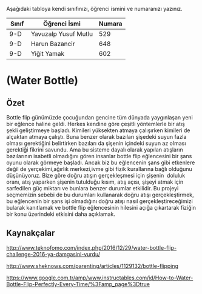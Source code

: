 

Aşağıdaki tabloya kendi sınıfınızı, öğrenci ismini ve numaranızı yazınız. 

Sınıf | Öğrenci İsmi  | Numara
-------|----------------|--------
9-D  | Yavuzalp Yusuf Mutlu| 529
9-D   | Harun Bazancir | 648
9-D |Yiğit Yamak | 602
#  (Water Bottle)
## Özet
Bottle flip günümüzde çocuğundan gencine tüm dünyada yaygınlaşan yeni bir eğlence haline geldi. Herkes kendine göre çeşitli yöntemlerle bir atış şekli geliştirmeye başladı. Kimileri yüksekten atmaya çalışırken kimileri de alçaktan atmaya çalıştı. Buna benzer olarak bazıları şişedeki suyun fazla olması gerektiğini belirtirken bazıları da şişenin içindeki suyun az olması gerektiği fikrini savundu. Ama bu sisteme dayalı olarak yapılan atışların bazılarının isabetli olmadığını gören insanlar bottle flip eğlencesini bir şans oyunu olarak görmeye başladı. Ancak biz bu eğlencenin şans gibi etkenlere değil de yerçekimi,ağırlık merkezi,ivme gibi fizik kurallarına bağlı olduğunu düşünüyoruz. Bize göre doğru atışın gerçekleşmesi için şişenin  doluluk oranı, atış yaparken şişenin tutulduğu kısım, atış açısı, şişeyi atmak için sarfedilen güç miktarı ve bunlara benzer durumlar etkilidir. Bu projeyi seçmemizin sebebi de bu durumları kullanarak doğru atışı gerçekleştirmek, bu eğlencenin bir şans işi olmadığını doğru atışı nasıl gerçekleştireceğimizi bularak kanıtlamak ve bottle flip eğlencesinin hilesini açığa çıkartarak fiziğin bir konu üzerindeki etkisini daha açıklamak.
 
## Kaynakçalar  

http://www.teknofomo.com/index.php/2016/12/29/water-bottle-flip-challenge-2016-ya-damgasini-vurdu/
 

http://www.sheknows.com/parenting/articles/1129132/bottle-flipping

https://www.google.com.tr/amp/www.instructables.com/id/How-to-Water-Bottle-Flip-Perfectly-Every-Time/%3Famp_page%3Dtrue
